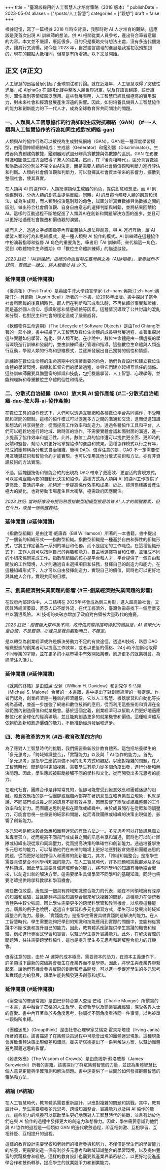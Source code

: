 +++
title = "臺灣該採用的人工智慧人才培育策略（2018 版本）"
publishDate = 2023-05-04
aliases = ["/posts/人工智慧"]
categories = ["觀想"]
draft = false
+++

根據記憶，寫了一篇根據 2018 年時空背景，我那時對 AI 人才培育的觀點。這應該是我首次出現 AI 訓練師的想法，供 AI 相關從業人員參考，產出符合筆者意願的內容。本文並不嚴謹，廢話很多，目的只是概略交待想法出處，沒有多迭代個幾次，讓其行文流暢。如今是 2023 年，自然語言處理的進展是我當初沒預想到的，現在的觀點大抵相同，但當是有所增補。以下文章開始。


## 正文 {#正文}

人工智慧的迅猛發展引起了全球關注和討論。就在近幾年，人工智慧取得了突破性進展，如 AlphaGo 在圍棋比賽中擊敗人類世界冠軍，以及在語言翻譯、語音識別、圖像識別等領域廣泛應用。這些發展表明，人工智慧已經具備極高的實用潛力，對未來社會和經濟發展產生深遠的影響。因此，如何培養具備與人工智慧協作的能力和創新能力的下一代人才，成為全球教育界共同關注的問題。


### 一、人類與人工智慧協作的行為如同生成對抗網絡（GAN） {#一-人類與人工智慧協作的行為如同生成對抗網絡-gan}

人類與AI的協作行為可以被視為生成對抗網絡（GAN）。GAN是一種深度學習模型，由兩個神經網絡組成：生成器（Generator）和鑑別器（Discriminator）。生成器負責創建偽數據，鑑別器則試圖分辨真實數據與偽數據的區別。GAN 在影像辨識和圖像生成方面取得了驚人的成果。然而，在「後真相時代」，區分真實數據和偽數據的分別並不完全由AI決定，而是需要人類的社會價值觀和判斷力進行評估和判斷。人類的社會價值觀和判斷力，可以發揮其社會資本帶來的影響力，擴散到整個社會，使其真實。

在人類與 AI 的協作中，人類扮演類似生成器的角色，提供創意和想法，而 AI 則像鑑別器，分析人類的創意並提供反饋。同時，AI 的反饋也觸發人類的創意和想法，成為生成器，而人類則扮演鑑別器的角色，試圖分辨真實數據與偽數據之間的區別，做出符合社會價值觀、自身自由意志的選擇判斷與糾錯，並將結果回饋給AI。這樣的互動過程不斷地促進了人類與AI在創新和問題解決方面的進步，並且可以更好地適應社會變遷和價值觀的演變。

總而言之，透過文字或圖像等內容載體輸入想法與創意，與 AI 進行互動，讓 AI 學習人類的行為和思維模式，是一種人類與 AI 協作的模式。AI 訓練師在這種協作中扮演著指導和監督 AI 角色的重要角色。筆者用「AI 訓練師」來代稱這一角色，受到《軟體物件生命週期》中「數位生命體訓練師」的描述啟發。

_2023 註記：「AI訓練師」這樣的角色目前在臺灣稱之為「AI詠唱者」，筆者強烈不認同，蓋因此一說法，將人類置於 AI 之下。_


### 延伸閱讀 {#延伸閱讀}

《後真相》（Post-Truth）是英國牛津大學語言學家-{zh-hans:奥斯汀;zh-hant:奧斯汀;}-·貝爾斯（Austin Beall）所著的一本書，於2018年出版。書中探討了當今社會所面臨的後真相時代，即人們在判斷和形成看法時，不再依賴於事實和證據，而是基於個人信仰、意識形態和情感經驗等因素。這種情況導致了公共討論的混亂和分裂，也對民主和社會的穩定造成了嚴重威脅。

《軟體物件生命週期》（The Lifecycle of Software Objects）是由Ted Chiang所著的一部小說，書中描繪了人工智慧及數位生命體的成長與發展過程，並著重探討這些實體如何學習、進化、與人類互動。在小說中，數位生命體是由一個虛擬的學習環境進行訓練和發展的，並由訓練師進行管理和指導。這些數位生命體與人類進行互動，學習人類的行為和思維模式，並逐漸發展出自己獨特的個性和情感。

訓練師在數位生命體的生命週期中扮演著重要的角色，他們負責設計和建立數位生命體的學習環境，指導和監督它們的學習過程，並與它們建立起相互信任的關係。這些訓練師需要具備豐富的知識和技能，包括機器學習、人工智慧、心理學等，並能夠理解和尊重數位生命體的個性和情感。


### 二、分散式自治組織（DAO）放大與 AI 協作產能 {#二-分散式自治組織-dao-放大與-ai-協作產能}

在數位工具的協作模式下，人們可以透過互聯網和各種數位平台共同協作，不受時間和空間的限制。這樣的協作模式可以促進多方之間的溝通和交流，進而促進知識和想法的共享與整合，從而提高工作效率和創造力。透過各種協作工具和平台，人們可以輕鬆地進行跨地域、跨時區的協作，不需要實體會議和面對面的溝通，進一步提高了協作效率和靈活性。此外，數位工具的協作還可以提供更全面、更即時的反饋和監督，幫助人們更好地掌握協作的進度和效果。這種協作模式以行之有年，形成的團體稱為分散式自治組織，簡稱 DAO。值得注意的是，DAO 不一定需要使用區塊鏈技術和智能合約才能實現，也可以使用其他分散式技術和方法，亦有非資訊技術的方法實現。

不過，區塊鏈技術和智能合約的出現為 DAO 帶來了更高效、更靈活的實現方式，可以實現組織內部的自動化決策和協作。這種方式為人類與 AI 的協同工作提供了更高效、靈活的平台，能夠進一步提高協作效率和成果。於此，經濟態樣將會產生極大的變化，也對勞動市場產生巨大衝擊，極需政府因應關注。

_2023 註記: 當時好像沒有提到熟悉指數型組織型態是培育 AI 人才的關鍵要素，但在今日，或是一個關鍵要點。_


### 延伸閱讀 {#延伸閱讀}

《指數型組織》是由比爾·威廉森（Bill Williamson）所著的一本書籍，書中提出了一個新的組織形式——指數型組織。指數型組織是一種基於自由和彈性的組織形式，它將工作定義為一系列的項目和任務，而不是固定的工作職位。在這種組織形式下，工作人員可以按照自己的興趣和能力，自主地選擇項目和任務，並組成不同的小組來協同完成工作。指數型組織的核心是平台和人才，平台提供了一個自由和開放的工作環境，人才則通過自主選擇項目和任務，發揮自己的創造力和能力。在這種組織形式下，人才可以自由發揮創造力，實現自己的價值，同時也可以更好地與其他人合作，實現共同的目標。


### 三、創業經濟對失業問題的影響 {#三-創業經濟對失業問題的影響}

在政府內部評估中，人口結構在 2025年將會成為倒三角形，進入超高齡社會。又因其時經濟萎靡，菁英人口不斷外流，在代工經濟外，臺灣急需尋找下一個產業支柱以消泯風險。 AI 技術的突破亦增加了政府對白領被大量取代的擔憂。

_2023 註記：跟普羅大眾印象不同，政府做前瞻掃描時得到的結論是，AI 會取代大量白領，不是藍領。亦或只是我的觀點而已，不確定。_

是以轉型為創業經濟或許是解決勞動力不足的有效途徑。透過AI技術，熟悉 DAO 組織型態的創業者可以提高工作效率，或者以更低的價格、24小時不間斷地取得不同專業的才能，並在更多的小眾市場中有效開拓業務，創造更多的就業機會，為經濟注入活力。


### 延伸閱讀 {#延伸閱讀}

《就業的終結》是由威廉·戈登（William H. Davidow）和迈克尔·S·马隆（Michael S. Malone）合著的一本書籍，書中提出了對創業經濟的一種定義。作者們認為，創業經濟是一種新的經濟體系，它以人工智慧、機器學習和自動化等技術為基礎，並進一步加強了網絡和數位技術的應用，從而利用這些技術和資源在全球範圍內創造價值和就業機會。基於這個定義，創業經濟可以幫助人們更好地適應數位化和全球化的經濟環境，並且能夠創造更多的就業機會和價值。這種經濟體系依賴於創新和創造價值的能力，不斷推動經濟發展和進步。


### 四、教育改革的方向 {#四-教育改革的方向}

為了應對人工智慧時代的挑戰，我們需要重新設計教育體系。這包括培養學生的「多元思考」，「跨域知識整合」，「實踐能力」以及與「 AI 協作的能力」。首先，「多元思考」是指學生應該具備不同的思考方式和觀點，以應對複雜的問題。在人工智慧時代，問題變得更加複雜，需要學生有能力從多個角度出發，進行分析和解決問題。因此，學生應該被鼓勵接觸不同的學科和文化，從而開發出多元思考的能力。

在現代社會，團隊合作是非常常見的，但卻可能會受到穀倉效應和團體迷思的阻礙。穀倉效應指的是一個團隊或組織內部存在著訊息孤立和專業孤立現象，也就是說，不同部門或成員之間的訊息不能有效共享，因而影響了團隊或組織整體的工作效率和創新力。而團體迷思則是指在團隊或組織中，由於成員間存在從眾和同調壓力，可能會忽視一些重要的細節和問題，從而導致團隊或組織的決策出現偏差，影響了創新能力。

多元思考是解決穀倉效應和團體迷思的有效方法之一。多元思考可以打破訊息孤立和專業孤立，從而提高不同部門或成員之間的訊息共享和溝通，同時也可以防止團隊或組織出現從眾和同調壓力，從而提高決策的準確性和創新能力。通過培養學生多元思考的能力，可以幫助他們在未來的職場上更好地應對穀倉效應和團體迷思的問題，從而更好地發揮個人和團隊的創新能力。其次，「跨域知識整合」是指學生需要具備整合不同學科知識的能力。在人工智慧時代，許多問題和挑戰都涉及多個學科領域，因此學生需要具備跨域整合的能力，將不同學科的知識有機地結合起來，以創造出新的解決方案。這需要學生具備學習不同學科的基礎知識，同時也需要老師提供跨學科教學和學習機會。

現任數位政委，唐鳳是一個具有跨域知識整合能力的代表，她在不同領域擁有深厚的知識和經驗，並且能夠將這些知識整合起來解決複雜的問題。這種能力在傳統教育體系中較少強調，因此學生需要更多的跨學科學習和教育機會，以培養這種能力。唐鳳的例子也說明，透過自主學習和多元化學習方式，學生可以發展出跨域知識整合的能力。最後，「實踐能力」是指學生需要具備實踐問題解決的能力。在人工智慧時代，學生需要能夠把學到的知識和技能應用到實際的問題中，並能夠從實踐中不斷改進和提升自己的能力。因此，教育體系應該提供學生實踐的機會和經驗，例如進行專案式學習和實習，以幫助學生提升實踐能力。此外，在解決實際的問題時，往往需要跨學科協作，這也是提升學生多元思考和跨域整合能力的好機會。

值得注意的是，由於 AI 運算的成本極高，需要資本的助力，在資本主義運作下，許多領域下最新的突破將會發生在產業界而不是學界。因此，將學生與產業界聯繫起來，讓他們有機會參與實際的創新和產品開發，可以進一步促進學生的多元思考和實踐能力的發展，讓學生能夠觸發更多創意和想法。


### 延伸閱讀 {#延伸閱讀}

《窮查理的普通常識》是由巴菲特合夥人查理·芒格（Charlie Munger）所撰寫的一本書，書中融合了芒格的人生哲學、投資哲學以及商業實踐經驗，深受各界人士的喜愛。書中內容著重於多角度思考，強調從不同角度看待同一件事情，以免被單一觀點所束縛。

《團體迷思》（Groupthink）是由社會心理學家艾瑞克·霍夫斯塔德（Irving Janis）所著的書籍。該書描述了在集體決策過程中可能會出現的團體迷思現象，這種現象會導致集體決策出現偏差和錯誤。霍夫斯塔德提出了一系列解決方案，以幫助團體避免團體迷思的影響。

《穀倉效應》（The Wisdom of Crowds）是由詹姆斯·蘇洛威基（James Surowiecki）所著的書籍。該書探討了群眾集體智慧的力量，並認為集體智慧比個人意見更能夠準確預測和解決問題。書中還提供了一些關於如何發揮群體智慧的策略和方法。


### 結論 {#結論}

在人工智慧時代，教育體系需要重新設計，以應對複雜的問題和挑戰。其中，教育設計中，學生需要培養多元思考、跨域知識整合、實踐能力以及與 AI 協作的能力。這些能力的培養可以幫助學生更好地應對人工智慧時代的挑戰，並且有助於他們在與 AI 協作的過程中發揮更大的創造力和想像力。因此，學生需要意識到他們與 AI 協作的過程是一個類似 GAN 的迭代收斂過程，即互相刺激、互相學習、互相針貶、互相提升的過程。

這樣的教育設計需要學校和老師們的積極參與和努力，不僅僅是學生們的學習能力的培養，更需要創造一個有利於多元思考和跨域知識整合的學習環境，以及提供豐富的實踐機會和經驗。這樣的教育設計也需要與產業界緊密結合，以更好地促進產學合作和技術轉移，提高學生的就業競爭力和創業能力。
